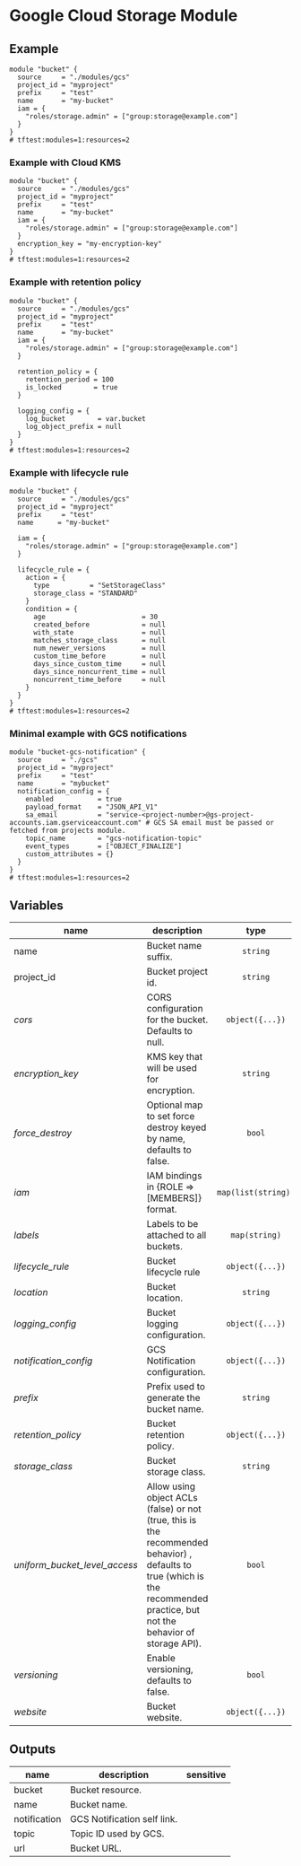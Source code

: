 # Google Cloud Storage Module
## Example

```hcl
module "bucket" {
  source     = "./modules/gcs"
  project_id = "myproject"
  prefix     = "test"
  name       = "my-bucket"
  iam = {
    "roles/storage.admin" = ["group:storage@example.com"]
  }
}
# tftest:modules=1:resources=2
```

### Example with Cloud KMS

```hcl
module "bucket" {
  source     = "./modules/gcs"
  project_id = "myproject"
  prefix     = "test"
  name       = "my-bucket"
  iam = {
    "roles/storage.admin" = ["group:storage@example.com"]
  }
  encryption_key = "my-encryption-key"
}
# tftest:modules=1:resources=2
```

### Example with retention policy

```hcl
module "bucket" {
  source     = "./modules/gcs"
  project_id = "myproject"
  prefix     = "test"
  name       = "my-bucket"
  iam = {
    "roles/storage.admin" = ["group:storage@example.com"]
  }

  retention_policy = {
    retention_period = 100
    is_locked        = true
  }

  logging_config = {
    log_bucket        = var.bucket
    log_object_prefix = null
  }
}
# tftest:modules=1:resources=2
```

### Example with lifecycle rule

```hcl
module "bucket" {
  source     = "./modules/gcs"
  project_id = "myproject"
  prefix     = "test"
  name      = "my-bucket"

  iam = {
    "roles/storage.admin" = ["group:storage@example.com"]
  }

  lifecycle_rule = {
    action = {
      type          = "SetStorageClass"
      storage_class = "STANDARD"
    }
    condition = {
      age                        = 30
      created_before             = null
      with_state                 = null
      matches_storage_class      = null
      num_newer_versions         = null
      custom_time_before         = null
      days_since_custom_time     = null
      days_since_noncurrent_time = null
      noncurrent_time_before     = null
    }
  }
}
# tftest:modules=1:resources=2
```
### Minimal example with GCS notifications
```hcl
module "bucket-gcs-notification" {
  source     = "./gcs"
  project_id = "myproject"
  prefix     = "test"
  name       = "mybucket"
  notification_config = {
    enabled           = true
    payload_format    = "JSON_API_V1"
    sa_email          = "service-<project-number>@gs-project-accounts.iam.gserviceaccount.com" # GCS SA email must be passed or fetched from projects module.
    topic_name        = "gcs-notification-topic"
    event_types       = ["OBJECT_FINALIZE"]
    custom_attributes = {}
  }
}
# tftest:modules=1:resources=2
```

<!-- BEGIN TFDOC -->
## Variables

| name | description | type | required | default |
|---|---|:---: |:---:|:---:|
| name | Bucket name suffix. | <code title="">string</code> | ✓ |  |
| project_id | Bucket project id. | <code title="">string</code> | ✓ |  |
| *cors* | CORS configuration for the bucket. Defaults to null. | <code title="object&#40;&#123;&#10;origin          &#61; list&#40;string&#41;&#10;method          &#61; list&#40;string&#41;&#10;response_header &#61; list&#40;string&#41;&#10;max_age_seconds &#61; number&#10;&#125;&#41;">object({...})</code> |  | <code title="">null</code> |
| *encryption_key* | KMS key that will be used for encryption. | <code title="">string</code> |  | <code title="">null</code> |
| *force_destroy* | Optional map to set force destroy keyed by name, defaults to false. | <code title="">bool</code> |  | <code title="">false</code> |
| *iam* | IAM bindings in {ROLE => [MEMBERS]} format. | <code title="map&#40;list&#40;string&#41;&#41;">map(list(string))</code> |  | <code title="">{}</code> |
| *labels* | Labels to be attached to all buckets. | <code title="map&#40;string&#41;">map(string)</code> |  | <code title="">{}</code> |
| *lifecycle_rule* | Bucket lifecycle rule | <code title="object&#40;&#123;&#10;action &#61; object&#40;&#123;&#10;type &#61; string&#10;storage_class &#61; string&#10;&#125;&#41;&#10;condition &#61; object&#40;&#123;&#10;age                        &#61; number&#10;created_before             &#61; string&#10;with_state                 &#61; string&#10;matches_storage_class      &#61; list&#40;string&#41;&#10;num_newer_versions         &#61; string&#10;custom_time_before         &#61; string&#10;days_since_custom_time     &#61; string&#10;days_since_noncurrent_time &#61; string&#10;noncurrent_time_before     &#61; string&#10;&#125;&#41;&#10;&#125;&#41;">object({...})</code> |  | <code title="">null</code> |
| *location* | Bucket location. | <code title="">string</code> |  | <code title="">EU</code> |
| *logging_config* | Bucket logging configuration. | <code title="object&#40;&#123;&#10;log_bucket        &#61; string&#10;log_object_prefix &#61; string&#10;&#125;&#41;">object({...})</code> |  | <code title="">null</code> |
| *notification_config* | GCS Notification configuration. | <code title="object&#40;&#123;&#10;enabled           &#61; bool&#10;payload_format    &#61; string&#10;topic_name        &#61; string&#10;sa_email          &#61; string&#10;event_types       &#61; list&#40;string&#41;&#10;custom_attributes &#61; map&#40;string&#41;&#10;&#125;&#41;">object({...})</code> |  | <code title="">null</code> |
| *prefix* | Prefix used to generate the bucket name. | <code title="">string</code> |  | <code title="">null</code> |
| *retention_policy* | Bucket retention policy. | <code title="object&#40;&#123;&#10;retention_period &#61; number&#10;is_locked        &#61; bool&#10;&#125;&#41;">object({...})</code> |  | <code title="">null</code> |
| *storage_class* | Bucket storage class. | <code title="">string</code> |  | <code title="MULTI_REGIONAL&#10;validation &#123;&#10;condition     &#61; contains&#40;&#91;&#34;STANDARD&#34;, &#34;MULTI_REGIONAL&#34;, &#34;REGIONAL&#34;, &#34;NEARLINE&#34;, &#34;COLDLINE&#34;, &#34;ARCHIVE&#34;&#93;, var.storage_class&#41;&#10;error_message &#61; &#34;Storage class must be one of STANDARD, MULTI_REGIONAL, REGIONAL, NEARLINE, COLDLINE, ARCHIVE.&#34;&#10;&#125;">...</code> |
| *uniform_bucket_level_access* | Allow using object ACLs (false) or not (true, this is the recommended behavior) , defaults to true (which is the recommended practice, but not the behavior of storage API). | <code title="">bool</code> |  | <code title="">true</code> |
| *versioning* | Enable versioning, defaults to false. | <code title="">bool</code> |  | <code title="">false</code> |
| *website* | Bucket website. | <code title="object&#40;&#123;&#10;main_page_suffix &#61; string&#10;not_found_page   &#61; string&#10;&#125;&#41;">object({...})</code> |  | <code title="">null</code> |

## Outputs

| name | description | sensitive |
|---|---|:---:|
| bucket | Bucket resource. |  |
| name | Bucket name. |  |
| notification | GCS Notification self link. |  |
| topic | Topic ID used by GCS. |  |
| url | Bucket URL. |  |
<!-- END TFDOC -->
